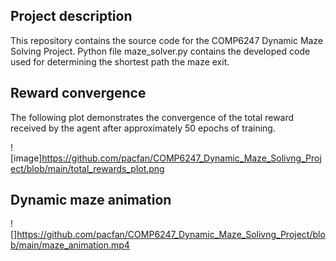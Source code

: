 ## Project description

This repository contains the source code for the COMP6247 Dynamic Maze Solving Project. Python file maze_solver.py
contains the developed code used for determining the shortest path the maze exit.

## Reward convergence

The following plot demonstrates the convergence of the total reward received by the agent after approximately
50 epochs of training.

![image]https://github.com/pacfan/COMP6247_Dynamic_Maze_Solivng_Project/blob/main/total_rewards_plot.png

## Dynamic maze animation

![]https://github.com/pacfan/COMP6247_Dynamic_Maze_Solivng_Project/blob/main/maze_animation.mp4
